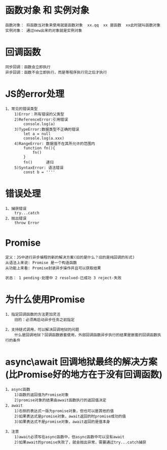 # 函数对象 和  实例对象
    函数对象： 将函数当对象来使用就是函数对象  xx.qq  xx 是函数  xx此时就叫函数对象  
    实例对象： 通过new出来的对象就是实例对象

# 回调函数
    同步回调：函数会立即执行
    异步回调：函数不会立即执行，而是等程序执行完之后才执行

# JS的error处理
    1、常见的错误类型
        1)Error：所有错误的父类型
        2)ReferenceError:引用错误
            console.log(a) 
        3)TypeError:数据类型不正确的错误
            let a = null
            console.log(a.xxx)
        4)RangeError: 数据值不在其所允许的范围内
            function fn(){
                fn()
            }
            fn()      递归
        5)SyntaxError: 语法错误
            const b = ''''

# 错误处理
    1、捕获错误
        try...catch
    2、抛出错误
        throw Error

# Promise
    定义：JS中进行异步编程的新的解决方案(旧的是什么？旧的是纯回调的形式)
    从语法上来说: Promise 是一个构造函数
    从功能上来看: Promise封装异步操作并且可以获取结果

    状态： 1 pending-处理中 2 resolved-已成功 3 reject-失败

# 为什么使用Promise
    1、指定回调函数的方法更加灵活
        旧的：必须再启动异步任务之前指定

    2、支持链式调用，可以解决回调地狱的问题  
        什么是回调地狱？回调函数嵌套使用，外部回调函数异步执行的结果是嵌套的回调函数执行的条件


# async\await   回调地狱最终的解决方案(比Promise好的地方在于没有回调函数)
    1、async函数
        1)函数的返回值为Promise对象
        2)promise对象的结果由await函数执行的返回值决定
    2、await
        1)右侧的表达式一版为promise对象，但也可以是其他的值
        2)如果表达式是promise对象，await返回的时promise成功的值
        3)如果表达式不是promise对象，await返回的是值本身

    3、注意
        1)await必须写在async函数中，但async函数中可以没有await
        2)如果await的promise失败了，就会抛出异常，需要通过try...catch捕获








